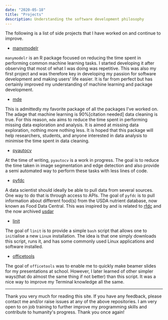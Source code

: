 ```yaml
---
date: "2020-05-18"
title: "Projects"
description: Understanding the software development philosophy
---
```


The following is a list of side projects that I have worked on and continue to improve.

* [manymodelr](https://nelson-gon.github.io/manymodelr)

`manymodelr` is an R package focused on reducing the time spent in performing common machine learning tasks. I started developing it after observing that most of what I was doing was repetitive. This was also my first project and was therefore key in developing my passion for software development and making users' life easier. It is far from perfect but has certainly improved my understanding of machine learning and package development.

* [mde](https://nelson-gon.github.io/mde)

This is admittedly my favorite package of all the packages I've worked on. The adage that machine learning is 90%[citation needed] data cleaning is true. For this reason, `mde` aims to reduce the time spent in performing missing data exploration and analysis. It is aimed at missing data exploration, nothing more nothing less. It is hoped that this package will help researchers, students, and anyone interested in data analysis to minimise the time spent in data cleaning. 

* [pyautocv](https://github.com/Nelson-Gon/pyautocv)

At the time of writing, `pyautocv` is a work in progress. The goal is to reduce the time taken in image segmentation and edge detection and also provide a semi automated way to perform these tasks with less lines of code.

* [pyfdc](https://github.com/Nelson-Gon/pyfdc)

A data scientist should ideally be able to pull data from several sources. One way to do that is through access to APIs. The goal of `pyfdc` is to pull information about different food(s) from the USDA nutrient database, now known as Food Data Central. This was inspired by and is related to [rfdc](https://github.com/Nelson-Gon/rfdc) and the now archived [usdar](https://github.com/Nelson-Gon/usdar)

* [linit](https://github.com/Nelson-Gon/linit)

The goal of `linit` is to provide a simple `bash` script that allows one to `init`ialise a new `Lin`ux installation. The idea is that one simply downloads this script, runs it, and has some commonly used Linux applications and software installed.

* [officetools](https://github.com/Nelson-Gon/officetools)

The goal of `officetools` was to enable me to quickly make beamer slides for my presentations at school. However, I later learned of other simpler ways(that do almost the same thing if not better) than this script. It was a nice way to improve my Terminal knowledge all the same.



---

Thank you very much for reading this site. If you have any feedback, please contact me and/or raise issues at any of the above repositories. I am very open to on job training to further improve my programming skills and contribute to humanity's progress. Thank you once again!
